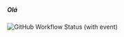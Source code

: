 ##### Olá 
![GitHub Workflow Status (with event)](https://img.shields.io/github/actions/workflow/status/Joao-1/AnimeQuote/lint-test.yaml)
